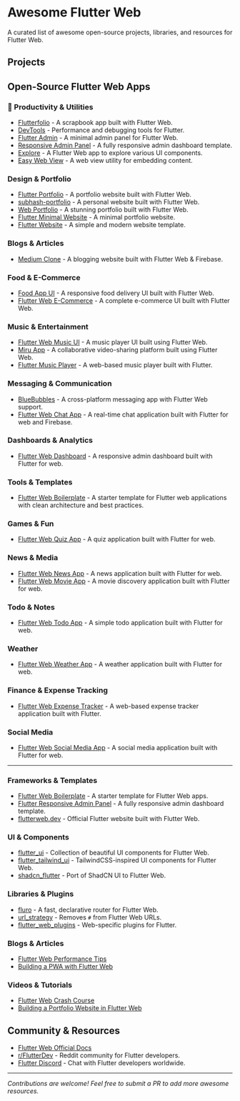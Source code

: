 # Awesome Flutter Web

A curated list of awesome open-source projects, libraries, and resources for Flutter Web.

## Projects

## Open-Source Flutter Web Apps

### 📖 Productivity & Utilities
- [Flutterfolio](https://github.com/gskinnerTeam/flutter-folio) - A scrapbook app built with Flutter Web.
- [DevTools](https://github.com/flutter/devtools) - Performance and debugging tools for Flutter.
- [Flutter Admin](https://github.com/cairuoyu/flutter_admin) - A minimal admin panel for Flutter Web.
- [Responsive Admin Panel](https://github.com/abuanwar072/Flutter-Responsive-Admin-Panel-or-Dashboard) - A fully responsive admin dashboard template.
- [Explore](https://github.com/sbis04/explore) - A Flutter Web app to explore various UI components.
- [Easy Web View](https://github.com/rodydavis/easy_web_view) - A web view utility for embedding content.

### Design & Portfolio
- [Flutter Portfolio](https://github.com/Manuel8114/Flutter-Portfolio) - A portfolio website built with Flutter Web.
- [subhash-portfolio](https://github.com/subhashDev11/subhash-portfolio) - A personal website built with Flutter Web.
- [Web Portfolio](https://github.com/radyhaggag/web_portfolio_with_flutter) - A stunning portfolio built with Flutter Web.
- [Flutter Minimal Website](https://github.com/Codelessly/FlutterMinimalWebsite) - A minimal portfolio website.
- [Flutter Website](https://github.com/Codelessly/FlutterWebsite) - A simple and modern website template.

### Blogs & Articles
- [Medium Clone](https://github.com/subhashDev11/flutter_web_blog_website) - A blogging website built with Flutter Web & Firebase.

### Food & E-Commerce
- [Food App UI](https://github.com/abuanwar072/Flutter-Web---Food-App-UI) - A responsive food delivery UI built with Flutter Web.
- [Flutter Web E-Commerce](https://github.com/abuanwar072/E-commerce-Complete-Flutter-UI) - A complete e-commerce UI built with Flutter Web.

### Music & Entertainment
- [Flutter Web Music UI](https://github.com/imSanjaySoni/Flutter-web-Music-UI) - A music player UI built using Flutter Web.
- [Miru App](https://github.com/miru-project/miru-app) - A collaborative video-sharing platform built using Flutter Web.
- [Flutter Music Player](https://github.com/iamSahdeep/flutter_music_player) - A web-based music player built with Flutter.

### Messaging & Communication
- [BlueBubbles](https://github.com/BlueBubblesApp/bluebubbles-app?tab=readme-ov-file) - A cross-platform messaging app with Flutter Web support.
- [Flutter Web Chat App](https://github.com/rohan20/flutter-chat-app) - A real-time chat application built with Flutter for web and Firebase.

### Dashboards & Analytics
- [Flutter Web Dashboard](https://github.com/abuanwar072/Flutter-Responsive-Admin-Panel-or-Dashboard) - A responsive admin dashboard built with Flutter for web.

### Tools & Templates
- [Flutter Web Boilerplate](https://github.com/Flutter-Boilerplate/flutter_web_boilerplate) - A starter template for Flutter web applications with clean architecture and best practices.

### Games & Fun
- [Flutter Web Quiz App](https://github.com/abuanwar072/Quiz-App-Flutter) - A quiz application built with Flutter for web.

### News & Media
- [Flutter Web News App](https://github.com/abuanwar072/News-App-Using-Flutter) - A news application built with Flutter for web.
- [Flutter Web Movie App](https://github.com/abuanwar072/Movie-Info-App-using-Flutter) - A movie discovery application built with Flutter for web.

### Todo & Notes
- [Flutter Web Todo App](https://github.com/abuanwar072/Todo-App-using-Flutter) - A simple todo application built with Flutter for web.

### Weather
- [Flutter Web Weather App](https://github.com/abuanwar072/Flutter-Weather-App) - A weather application built with Flutter for web.

### Finance & Expense Tracking
- [Flutter Web Expense Tracker](https://github.com/abuanwar072/Expense-Tracker-App) - A web-based expense tracker application built with Flutter.

### Social Media
- [Flutter Web Social Media App](https://github.com/abuanwar072/Social-Media-App-Flutter) - A social media application built with Flutter for web.

---

### Frameworks & Templates
- [Flutter Web Boilerplate](https://github.com/pinglinh/flutter-web-boilerplate) - A starter template for Flutter Web apps.
- [Flutter Responsive Admin Panel](https://github.com/abuanwar072/Flutter-Responsive-Admin-Panel-or-Dashboard) - A fully responsive admin dashboard template.
- [flutterweb.dev](https://github.com/flutter/website) - Official Flutter website built with Flutter Web.

### UI & Components
- [flutter_ui](https://github.com/tienpx/flutter_ui) - Collection of beautiful UI components for Flutter Web.
- [flutter_tailwind_ui](https://github.com/fayaz07/flutter_tailwind_ui) - TailwindCSS-inspired UI components for Flutter Web.
- [shadcn_flutter](https://github.com/example/shadcn_flutter) - Port of ShadCN UI to Flutter Web.

### Libraries & Plugins
- [fluro](https://github.com/lukepighetti/fluro) - A fast, declarative router for Flutter Web.
- [url_strategy](https://pub.dev/packages/url_strategy) - Removes `#` from Flutter Web URLs.
- [flutter_web_plugins](https://pub.dev/packages/flutter_web_plugins) - Web-specific plugins for Flutter.

### Blogs & Articles
- [Flutter Web Performance Tips](https://medium.com/flutter/optimizing-flutter-for-the-web-8e3d46a2b945)
- [Building a PWA with Flutter Web](https://medium.com/flutter/building-a-pwa-with-flutter-web-73eb75f0e158)

### Videos & Tutorials
- [Flutter Web Crash Course](https://www.youtube.com/watch?v=Z2zUCJAkpZA)
- [Building a Portfolio Website in Flutter Web](https://www.youtube.com/watch?v=6r0zJLUuvT8)

## Community & Resources
- [Flutter Web Official Docs](https://docs.flutter.dev/platform-integration/web)
- [r/FlutterDev](https://www.reddit.com/r/flutterdev/) - Reddit community for Flutter developers.
- [Flutter Discord](https://discord.com/invite/flutter) - Chat with Flutter developers worldwide.

---

 *Contributions are welcome! Feel free to submit a PR to add more awesome resources.*
